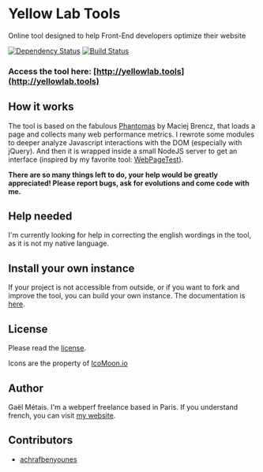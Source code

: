 # Yellow Lab Tools

Online tool designed to help Front-End developers optimize their website

[![Dependency Status](https://gemnasium.com/gmetais/YellowLabTools.svg)](https://gemnasium.com/gmetais/YellowLabTools) [![Build Status](https://travis-ci.org/gmetais/YellowLabTools.svg?branch=master)](https://travis-ci.org/gmetais/YellowLabTools)


### Access the tool here: [http://yellowlab.tools](http://yellowlab.tools)


## How it works

The tool is based on the fabulous [Phantomas](https://github.com/macbre/phantomas) by Maciej Brencz, that loads a page and collects many web performance metrics.
I rewrote some modules to deeper analyze Javascript interactions with the DOM (especially with jQuery).
And then it is wrapped inside a small NodeJS server to get an interface (inspired by my favorite tool: [WebPageTest](http://www.webpagetest.org/)).

**There are so many things left to do, your help would be greatly appreciated! Please report bugs, ask for evolutions and come code with me.**


## Help needed

I'm currently looking for help in correcting the english wordings in the tool, as it is not my native language.


## Install your own instance

If your project is not accessible from outside, or if you want to fork and improve the tool, you can build your own instance. The documentation is [here](https://github.com/gmetais/YellowLabTools/wiki/Install-your-own-instance).


## License
Please read the [license](LICENSE).

Icons are the property of [IcoMoon.io](https://icomoon.io/)


## Author
Gaël Métais. I'm a webperf freelance based in Paris. If you understand french, you can visit [my website](http://www.gaelmetais.com).


## Contributors
- [achrafbenyounes](https://github.com/achrafbenyounes)